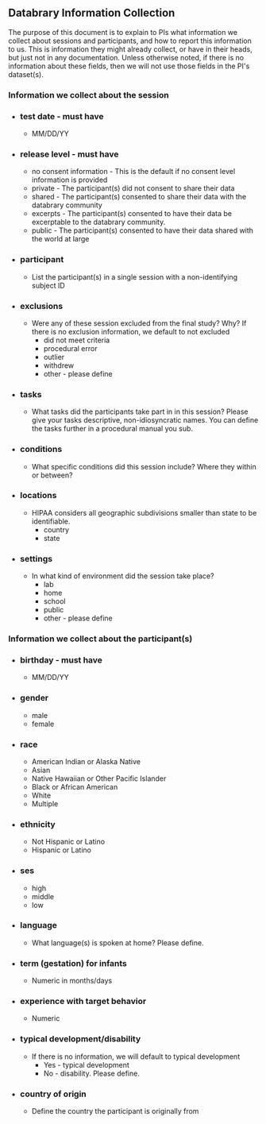 ## Databrary Information Collection

The purpose of this document is to explain to PIs what information we collect about sessions and participants, and how to report this information to us. This is information they might already collect, or have in their heads, but just not in any documentation. Unless otherwise noted, if there is no information about these fields, then we will not use those fields in the PI's dataset(s).

### Information we collect about the session
* ### test date - must have
	*  MM/DD/YY
* ### release level - must have
	* no consent information - This is the default if no consent level information is provided
	* private - The participant(s) did not consent to share their data
	* shared - The participant(s) consented to share their data with the databrary community
	* excerpts - The participant(s) consented to have their data be excerptable to the databrary community.
	*  public - The participant(s) consented to have their data shared with the world at large
* ### participant
	* List the participant(s) in a single session with a non-identifying subject ID
* ### exclusions
	* Were any of these session excluded from the final study? Why? If there is no exclusion information, we default to not excluded
		* did not meet criteria
		* procedural error
		* outlier
		* withdrew
		* other - please define 
* ### tasks
	* What tasks did the participants take part in in this session? Please give your tasks descriptive, non-idiosyncratic names. You can define the tasks further in a procedural manual you sub.

* ### conditions 
	* What specific conditions did this session include? Where they within or between? 
	
* ### locations
	* HIPAA considers all geographic subdivisions smaller than state to be identifiable. 
		* country
		* state
* ### settings
	* In what kind of environment did the session take place? 
		* lab
		* home
		* school
		* public
		* other - please define

### Information we collect about the participant(s)
* ### birthday - must have
	* MM/DD/YY
* ### gender 
	* male
	* female
* ### race
	* American Indian or Alaska Native
	* Asian
	* Native Hawaiian or Other Pacific Islander
	* Black or African American
	* White
	* Multiple
* ### ethnicity
	* Not Hispanic or Latino
	* Hispanic or Latino
* ### ses
	* high
	* middle
	* low
* ### language
	* What language(s) is spoken at home? Please define.
* ### term (gestation) for infants
	* Numeric in months/days
* ### experience with target behavior 
	* Numeric
* ### typical development/disability
	* If there is no information, we will default to typical development
		* Yes - typical development
		* No - disability. Please define.
* ### country of origin
	* Define the country the participant is originally from


	
	
	
	

	


 